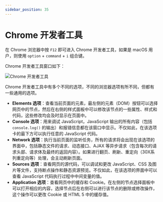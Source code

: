 ```yaml
---
sidebar_position: 35
---
```


# Chrome 开发者工具



在 Chrome 浏览器中按 `F12` 即可进入 Chrome 开发者工具，如果是 macOS 用户，则使用 `option` + `command` + `i` 组合键。

Chrome 开发者工具窗口如下：

![Chrome 开发者工具](https://static.getiot.tech/chrome-devtools.png#center)

Chrome 开发者工具中有多个不同的选项，不同的浏览器选项有所不同，但都有一些通用的选项。

- **Elements 选项**：查看当前页面的元素，最左侧的元素（DOM）按钮可以选择网页中的节点，然后在右侧的样式面板中可以修改该节点的一些属性、样式和代码，这些修改均会及时显示在页面中。
- **Console 选项**：用来调试 JavaScript，JavaScript 输出的所有内容（包括 `console.log()` 的输出）和报错信息都在该窗口中显示。不仅如此，在该选项卡的最下方可以执行任意的 JavaScript 代码。
- **Network 选项**：执行当前页面的监听任务，所有的请求将会出现在该选项的界面中，包括静态文件的请求、动态接口、AJAX 等异步请求（包含每次的请求头部、请求体及最终的返回内容）。如果进行翻页、刷新、重定向（30X系列重定向等）处理，会主动刷新页面。
- **Sources 选项**：查看网页的源代码，可以调试和更改 JavaScript、CSS 及图片等文件，支持断点操作和静态资源预览。不仅如此，在该选项的界面中可以查看 JavaScript 代码执行过程中中间变量的值。
- **Application 选项**：查看网页中的缓存和 Cookie。在左侧的节点选择面板中可以打开相应的内容，选择节点后在右侧可以进行该节点的删除或修改操作，这个操作可以更改 Cookie 或 HTML 5 中的缓存值。

